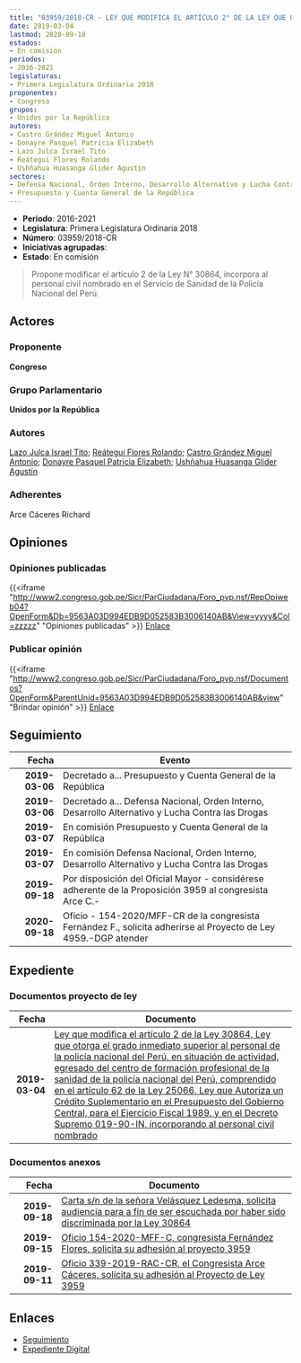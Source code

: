```yaml
---
title: "03959/2018-CR - LEY QUE MODIFICA EL ARTÍCULO 2° DE LA LEY QUE OTORGA EL GRADO INMEDIATO SUPERIOR AL PERSONAL DE LA POLICÍA NACIONAL DEL PERÚ, EN SITUACIÓN DE ACTIVIDAD, EGRESADO DEL CENTRO DE FORMACIÓN PROFESIONAL DE LA SANIDAD DE LA POLICÍA NACIONAL DEL PERÚ, COMPRENDIDO EN EL ARTÍCULO 62 DE LA LEY 25066, Y EN EL DECRETO SUPREMO 019-90-IN, INCORPORA AL PERSONAL CIVIL NOMBRADO"
date: 2019-03-04
lastmod: 2020-09-18
estados:
- En comisión
periodos:
- 2016-2021
legislaturas:
- Primera Legislatura Ordinaria 2018
proponentes:
- Congreso
grupos:
- Unidos por la República
autores:
- Castro Grández Miguel Antonio
- Donayre Pasquel Patricia Elizabeth
- Lazo Julca Israel Tito
- Reátegui Flores Rolando
- Ushñahua Huasanga Glider Agustín
sectores:
- Defensa Nacional, Orden Interno, Desarrollo Alternativo y Lucha Contra las Drogas
- Presupuesto y Cuenta General de la República
---
```

- **Periodo**: 2016-2021
- **Legislatura**: Primera Legislatura Ordinaria 2018
- **Número**: 03959/2018-CR
- **Iniciativas agrupadas**: 
- **Estado**: En comisión

> Propone modificar el artículo 2 de la Ley N° 30864, incorpora al personal civil nombrado en el Servicio de Sanidad de la Policía Nacional del Perú.


## Actores

### Proponente

**Congreso**

### Grupo Parlamentario

**Unidos por la República**

### Autores

[Lazo Julca Israel Tito](mailto:mailto:ilazo@congreso.gob.pe); [Reátegui Flores Rolando](mailto:mailto:rreategui@congreso.gob.pe); [Castro Grández Miguel Antonio](mailto:mailto:macastro@congreso.gob.pe); [Donayre Pasquel Patricia Elizabeth](mailto:mailto:pdonayre@congreso.gob.pe); [Ushñahua Huasanga Glider Agustín](mailto:mailto:gushnahua@congreso.gob.pe)

### Adherentes

Arce Cáceres Richard

## Opiniones

### Opiniones publicadas

{{<iframe "http://www2.congreso.gob.pe/Sicr/ParCiudadana/Foro_pvp.nsf/RepOpiweb04?OpenForm&Db=9563A03D994EDB9D052583B3006140AB&View=yyyy&Col=zzzzz" "Opiniones publicadas" >}}
[Enlace](http://www2.congreso.gob.pe/Sicr/ParCiudadana/Foro_pvp.nsf/RepOpiweb04?OpenForm&Db=9563A03D994EDB9D052583B3006140AB&View=yyyy&Col=zzzzz)

### Publicar opinión

{{<iframe "http://www2.congreso.gob.pe/Sicr/ParCiudadana/Foro_pvp.nsf/Documentos?OpenForm&ParentUnid=9563A03D994EDB9D052583B3006140AB&view" "Brindar opinión" >}}
[Enlace](http://www2.congreso.gob.pe/Sicr/ParCiudadana/Foro_pvp.nsf/Documentos?OpenForm&ParentUnid=9563A03D994EDB9D052583B3006140AB&view)


## Seguimiento

| Fecha | Evento |
|------:|--------|
| **2019-03-06** | Decretado a... Presupuesto y Cuenta General de la República |
| **2019-03-06** | Decretado a... Defensa Nacional, Orden Interno, Desarrollo Alternativo y Lucha Contra las Drogas |
| **2019-03-07** | En comisión Presupuesto y Cuenta General de la República |
| **2019-03-07** | En comisión Defensa Nacional, Orden Interno, Desarrollo Alternativo y Lucha Contra las Drogas |
| **2019-09-18** | Por disposición del Oficial Mayor - considérese adherente de la Proposición 3959 al congresista Arce C.- |
| **2020-09-18** | Oficio - 154-2020/MFF-CR de la congresista Fernández F., solicita adherirse al Proyecto de Ley 4959.-DGP atender |

## Expediente

### Documentos proyecto de ley

| Fecha | Documento |
|------:|-----------|
| **2019-03-04** | [Ley que modifica el artículo 2 de la Ley 30864, Ley que otorga el grado inmediato superior al personal de la policía nacional del Perú, en situación de actividad, egresado del centro de formación profesional de la sanidad de la policía nacional del Perú, comprendido en el artículo 62 de la Ley 25066, Ley que Autoriza un Crédito Suplementario en el Presupuesto del Gobierno Central, para el Ejercicio Fiscal 1989, y en el Decreto Supremo 019-90-IN, incorporando al personal civil nombrado](http://www.leyes.congreso.gob.pe/Documentos/2016_2021/Proyectos_de_Ley_y_de_Resoluciones_Legislativas/PL0395920190304.pdf) |

### Documentos anexos

| Fecha | Documento |
|------:|-----------|
| **2019-09-18** | [Carta s/n de la señora Velásquez Ledesma, solicita audiencia para a fin de ser escuchada por haber sido discriminada por la Ley 30864](http://www.leyes.congreso.gob.pe/Documentos/2016_2021/Oficios/Otras_Instituciones/CARTA-S-N-20200918-VELASQUEZ.pdf) |
| **2019-09-15** | [Oficio 154-2020-MFF-C, congresista Fernández Flores, solicita su adhesión al proyecto 3959](http://www.leyes.congreso.gob.pe/Documentos/2016_2021/Adhesiones/Proyectos_de_Ley/OFICIO-154-2020-MFF-C.pdf) |
| **2019-09-11** | [Oficio 339-2019-RAC-CR, el Congresista Arce Cáceres, solicita su adhesión al Proyecto de Ley 3959](http://www.leyes.congreso.gob.pe/Documentos/2016_2021/Adhesiones/Proyectos_de_Ley/OFICIO-339-2019-RAC-CR.pdf) |

## Enlaces

- [Seguimiento](http://www2.congreso.gob.pe/Sicr/TraDocEstProc/CLProLey2016.nsf/f7fff46988ca05b1052578e100829cc7/f6dc0df7c8e5eeae052583b3005f2582?OpenDocument)
- [Expediente Digital](http://www2.congreso.gob.pe/Sicr/TraDocEstProc/Expvirt_2011.nsf/visbusqptramdoc1621/03959?opendocument)


